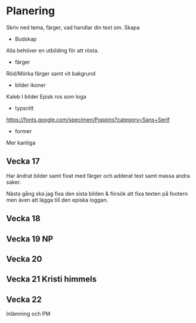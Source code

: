 # Planering

Skriv ned tema, färger, vad handlar din text om.
Skapa 

* Budskap

Alla behöver en utbilding för att rösta.

* färger

Röd/Mörka färger samt vit bakgrund

* bilder ikoner

Kaleb I bilder
Episk ros som loga 

* typsnitt

https://fonts.google.com/specimen/Poppins?category=Sans+Serif

* former

Mer kantiga



## Vecka 17

Har ändrat bilder samt fixat med färger och adderat text samt massa andra saker.

Nästa gång ska jag fixa den sista bilden & försök att fixa texten på footern men även att lägga till den episka loggan.



## Vecka 18



## Vecka 19 NP


## Vecka 20



## Vecka 21 Kristi himmels




## Vecka 22 

Inlämning och PM





